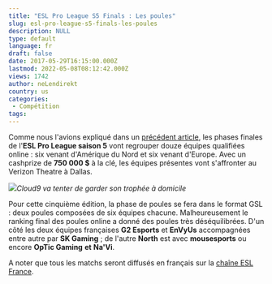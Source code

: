 ```yaml
---
title: "ESL Pro League S5 Finals : Les poules"
slug: esl-pro-league-s5-finals-les-poules
description: NULL
type: default
language: fr
draft: false
date: 2017-05-29T16:15:00.000Z
lastmod: 2022-05-08T08:12:42.000Z
views: 1742
author: neLendirekt
country: us
categories:
 - Compétition
tags:
---
```

Comme nous l'avions expliqué dans un [précédent article](/flash/esl-pro-league-s5-les-12-finalistes/501), les phases finales de l'**ESL Pro League saison 5** vont regrouper douze équipes qualifiées online : six venant d'Amérique du Nord et six venant d'Europe. Avec un cashprize de **750 000 $** à la clé, les équipes présentes vont s'affronter au Verizon Theatre à Dallas.

![](/storage/images/592c3df5d9ec2_c9-winjpg.jpg)_Cloud9 va tenter de garder son trophée à domicile_

Pour cette cinquième édition, la phase de poules se fera dans le format GSL : deux poules composées de six équipes chacune. Malheureusement le ranking final des poules online a donné des poules très déséquilibrées. D'un côté les deux équipes françaises **G2 Esports** et **EnVyUs** accompagnées entre autre par **SK Gaming** ; de l'autre **North** est avec **mousesports** ou encore **OpTic Gaming** **et** **Na'Vi**.  

  
A noter que tous les matchs seront diffusés en français sur la [chaîne ESL France](https://www.twitch.tv/esl%5Fcsgo%5Ffr).
